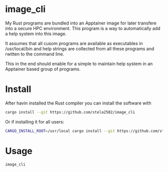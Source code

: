 # image_cli

My Rust programs are bundled into an Apptainer image for later transfere into a secure HPC environment.
This program is a way to automatically add a help system into this image.

It assumes that all cusom programs are available as executables in /usr/local/bin and help strings are collected from all these programs and rwitten to the command line.

This in the end should enable for a simple to maintain help system in an Apptainer based group of programs.

# Install

After havin installed the Rust compiler you can install the software with

```bash
cargo install --git https://github.com/stela2502/image_cli
```

Or if installing it for all users:

```bash
CARGO_INSTALL_ROOT=/usr/local cargo install --git https://github.com/stela2502/image_cli
```

# Usage

```
image_cli
```


